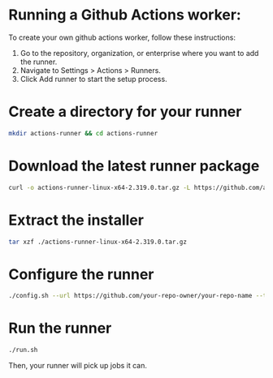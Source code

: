 # Running a Github Actions worker:

To create your own github actions worker, follow these instructions:

1. Go to the repository, organization, or enterprise where you want to add the runner.
2. Navigate to Settings > Actions > Runners.
3. Click Add runner to start the setup process.

# Create a directory for your runner

```sh
mkdir actions-runner && cd actions-runner
```

# Download the latest runner package

```sh
curl -o actions-runner-linux-x64-2.319.0.tar.gz -L https://github.com/actions/runner/releases/download/v2.319.0/actions-runner-linux-x64-2.319.0.tar.gz
```

# Extract the installer

```sh
tar xzf ./actions-runner-linux-x64-2.319.0.tar.gz
```

# Configure the runner

```sh
./config.sh --url https://github.com/your-repo-owner/your-repo-name --token YOUR_PERSONAL_ACCESS_TOKEN
```

# Run the runner

```sh
./run.sh
```

Then, your runner will pick up jobs it can.
